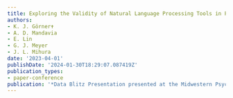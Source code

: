 ```yaml
---
title: Exploring the Validity of Natural Language Processing Tools in Psychosis Assessment
authors:
- K. J. Görner✝
- A. D. Mandavia
- E. Lin
- G. J. Meyer
- J. L. Mihura
date: '2023-04-01'
publishDate: '2024-01-30T18:29:07.087419Z'
publication_types:
- paper-conference
publication: '*Data Blitz Presentation presented at the Midwestern Psychological Association*'
---
```

